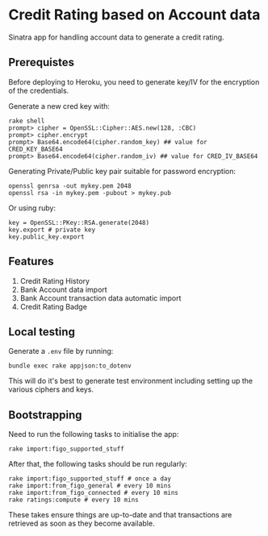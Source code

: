 Credit Rating based on Account data
===

Sinatra app for handling account data to generate a credit rating.

Prerequistes
---

Before deploying to Heroku, you need to generate key/IV for the encryption
of the credentials.

Generate a new cred key with:

    rake shell
    prompt> cipher = OpenSSL::Cipher::AES.new(128, :CBC)
    prompt> cipher.encrypt
    prompt> Base64.encode64(cipher.random_key) ## value for CRED_KEY_BASE64
    prompt> Base64.encode64(cipher.random_iv) ## value for CRED_IV_BASE64


Generating Private/Public key pair suitable for password encryption:

    openssl genrsa -out mykey.pem 2048
    openssl rsa -in mykey.pem -pubout > mykey.pub

Or using ruby:

    key = OpenSSL::PKey::RSA.generate(2048)
    key.export # private key
    key.public_key.export

Features
---

  1. Credit Rating History
  2. Bank Account data import
  3. Bank Account transaction data automatic import
  4. Credit Rating Badge

Local testing
---

Generate a ```.env``` file by running:

    bundle exec rake appjson:to_dotenv

This will do it's best to generate test environment including setting
up the various ciphers and keys.

Bootstrapping
---

Need to run the following tasks to initialise the app:

    rake import:figo_supported_stuff

After that, the following tasks should be run regularly:

    rake import:figo_supported_stuff # once a day
    rake import:from_figo_general # every 10 mins
    rake import:from_figo_connected # every 10 mins
    rake ratings:compute # every 10 mins

These takes ensure things are up-to-date and that transactions are
retrieved as soon as they become available.
